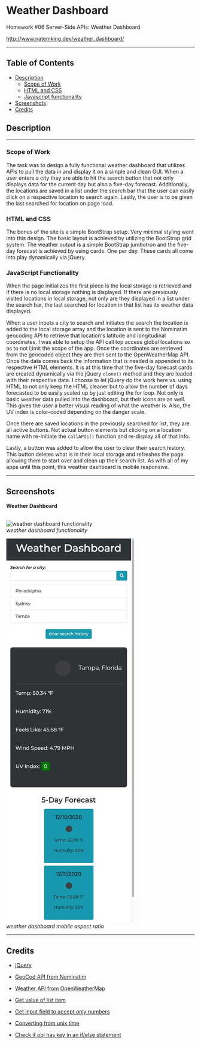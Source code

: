 # Weather Dashboard
Homework #06 Server-Side APIs: Weather Dashboard

http://www.natemking.dev/weather_dashboard/

---

## Table of Contents
 * [Description](#description)
    + [Scope of Work](#scope-of-work)
    + [HTML and CSS](#html-and-css)
    + [Javascript functionality](#javascript-functionality)
  * [Screenshots](#screenshots)
  * [Credits](#credits)

## Description
---
### Scope of Work
The task was to design a fully functional weather dashboard that utilizes APIs to pull the data in and display it on a simple and clean GUI. When a user enters a city they are able to hit the search button that not only displays data for the current day but also a five-day forecast. Additionally, the locations are saved in a list under the search bar that the user can easily click on a respective location to search again. Lastly, the user is to be given the last searched for location on page load. 

### HTML and CSS
The bones of the site is a simple BootStrap setup. Very minimal styling went into this design. The basic layout is achieved by utilizing the BootStrap grid system. The weather output is a simple BootStrap jumbotron and the five-day forecast is achieved by using cards. One per day. These cards all come into play dynamically via jQuery. 

### JavaScript Functionality
When the page initializes the first piece is the local storage is retrieved and if there is no local storage nothing is displayed. If there are previously visited locations in local storage, not only are they displayed in a list under the search bar, the last searched for location in that list has its weather data displayed. 

When a user inputs a city to search and initiates the search the location is added to the local storage array and the location is sent to the Nominatim geocoding API to retrieve that location's latitude and longitudinal coordinates. I was able to setup the API call top access global locations so as to not l;imit the scope of the app. Once the coordinates are retrieved from the geocoded object they are then sent to the OpenWeatherMap API. Once the data comes back the information that is needed is appended to its respective HTML elements. It is at this time that the five-day forecast cards are created dynamically via the jQuery `clone()` method and they are loaded with their respective data. I choose to let jQuery do the work here vs. using HTML to not only keep the HTML cleaner but to allow the number of days forecasted to be easily scaled up by just editing the for loop. Not only is basic weather data pulled into the dashboard, but their icons are as well. This gives the user a better visual reading of what the weather is. Also, the UV index is color-coded depending on the danger scale. 

Once there are saved locations in the previously searched for list, they are all active buttons. Not actual button elements but clicking on a location name with re-initiate the `callAPIs()` function and re-display all of that info. 

Lastly, a button was added to allow the user to clear their search history. This button deletes what is in their local storage and refreshes the page allowing them to start over and clean up their search list. As with all of my apps until this point, this weather dashboard is mobile responsive. 

---

## Screenshots

<summary><strong>Weather Dashboard</strong></summary>
<br>


![weather dashboard functionality](./assets/images/screenshots/weather_dashboard.gif?raw=true)
<br>
_weather dashboard functionality_
<br>

![weather dashboard mobile](./assets/images/screenshots/weather_dashboard_mobile.jpg?raw=true)
<br>
_weather dashboard mobile aspect ratio_
<br>


---

## Credits

* [jQuery](https://jquery.com/)

* [GeoCod API from Nominatim](https://nominatim.org/)

* [Weather API from OpenWeatherMap](https://openweathermap.org/)

* [Get value of list item](https://stackoverflow.com/questions/5548827/get-value-of-list-item-with-jqueryp)

* [Get input field to accept only numbers](https://stackoverflow.com/questions/19508183/how-to-force-input-to-only-allow-alpha-letters)

* [Converting from unix time](https://www.codegrepper.com/code-examples/delphi/jquery+convert+unix+timestamp+to+date)

* [Check if obj has key in an if/else statement](https://stackoverflow.com/questions/455338/how-do-i-check-if-an-object-has-a-key-in-javascript)
